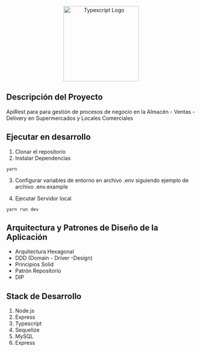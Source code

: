 <p align="center">
  <a href="https://nodejs.org/es/" target="blank"><img src="https://upload.wikimedia.org/wikipedia/commons/4/4c/Typescript_logo_2020.svg" width="200" alt="Typescript Logo" /></a>
</p>

## Descripción del Proyecto

ApiRest para para gestión de procesos de negocio en la Almacén - Ventas -  Delivery en Supermercados y Locales Comerciales

## Ejecutar en desarrollo

1. Clonar el repositorio
2. Instalar Dependencias
```
yarn
```
3. Configurar variables de entorno en archivo .env siguiendo ejemplo de archivo .env.example


5. Ejecutar Servidor local
```
yarn run dev
```
## Arquitectura y Patrones de Diseño de la Aplicación

- Arquitectura Hexagonal
- DDD (Domain - Driver -Design)
- Principios Solid
- Patrón Repositorio
- DIP

## Stack de Desarrollo

1. Node.js
2. Express
3. Typescript
4. Sequelize
5. MySQL
6. Express